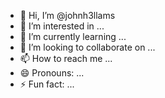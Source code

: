 - 👋 Hi, I’m @johnh3llams
- 👀 I’m interested in ...
- 🌱 I’m currently learning ...
- 💞️ I’m looking to collaborate on ...
- 📫 How to reach me ...
- 😄 Pronouns: ...
- ⚡ Fun fact: ...

<!---
johnh3llams/johnh3llams is a ✨ special ✨ repository because its `README.md` (this file) appears on your GitHub profile.
You can click the Preview link to take a look at your changes.
--->
